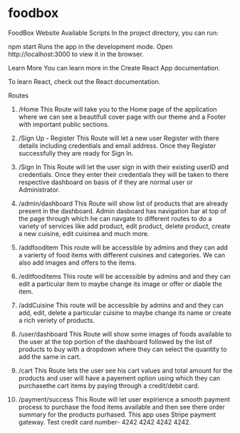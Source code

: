 # foodbox
FoodBox Website
Available Scripts
In the project directory, you can run:

npm start
Runs the app in the development mode.
Open http://localhost:3000 to view it in the browser.

Learn More
You can learn more in the Create React App documentation.

To learn React, check out the React documentation.

Routes
1. /Home
This Route will take you to the Home page of the application where we can see a beautifull cover page with our theme and a Footer with important public sections.

2. /Sign Up - Register
This Route will let a new user Register with there details including credentials and email address. Once they Register successfully they are ready for Sign In.

3. /Sign In
This Route will let the user sign in with their existing userID and credentials. Once they enter their credentials they will be taken to there respective dashboard on basis of if they are normal user or Administrator.

4. /admin/dashboard
This Route will show list of products that are already present in the dashboard. Admin dasboard has navigation bar at top of the page through which he can navgate to different routes to do a variety of services like add product, edit product, delete product, create a new cuisine, edit cuisinea and much more.

5. /addfooditem
This route will be accessible by admins and they can add a varierty of food items with different cuisines and categories. We can also add images and offers to the items.

6. /editfooditems
This route will be accessible by admins and and they can edit a particular item to maybe change its image or offer or diable the item.

7. /addCuisine
This route will be accessible by admins and and they can add, edit, delete a particular cuisine to maybe change its name or create a rich veriety of products.

8. /user/dashboard
This Route will show some images of foods available to the user at the top portion of the dashboard followed by the list of products to buy with a dropdown where they can select the quantity to add the same in cart.

9. /cart
This Route lets the user see his cart values and total amount for the products and user will have a payement option using which they can purchasethe cart items by paying through a credit/debit card.

10. /payment/success
This Route will let user expirience a smooth payment process to purchase the food items available and then see there order summary for the products purhased. This app uses Stripe payment gateway. Test credit card number- 4242 4242 4242 4242.
